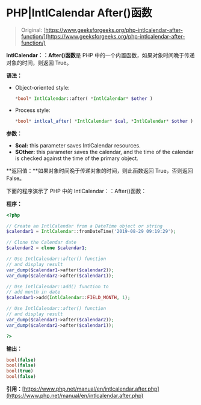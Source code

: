 # PHP|IntlCalendar After()函数

> Original: [https://www.geeksforgeeks.org/php-intlcalendar-after-function/](https://www.geeksforgeeks.org/php-intlcalendar-after-function/)

**IntlCalendar：：After()函数**是 PHP 中的一个内置函数，如果对象时间晚于传递对象的时间，则返回 True。

**语法：**

*   Object-oriented style:

    ```php
    *bool* IntlCalendar::after( *IntlCalendar* $other )
    ```

*   Process style:

    ```php
    *bool* intlcal_after( *IntlCalendar* $cal, *IntlCalendar* $other )
    ```

**参数：**

*   **$cal:** this parameter saves IntlCalendar resources.
*   **$Other:** this parameter saves the calendar, and the time of the calendar is checked against the time of the primary object.

**返回值：**如果对象时间晚于传递对象的时间，则此函数返回 True，否则返回 False。

下面的程序演示了 PHP 中的 IntlCalendar：：After()函数：

**程序：**

```php
<?php

// Create an IntlCalendar from a DateTime object or string
$calendar1 = IntlCalendar::fromDateTime('2019-08-29 09:19:29');

// Clone the Calendar date
$calendar2 = clone $calendar1;

// Use IntlCalendar::after() function
// and display result
var_dump($calendar1->after($calendar2));
var_dump($calendar2->after($calendar1));

// Use IntlCalendar::add() function to
// add month in date
$calendar1->add(IntlCalendar::FIELD_MONTH, 1);

// Use IntlCalendar::after() function
// and display result
var_dump($calendar1->after($calendar2));
var_dump($calendar2->after($calendar1));

?>
```

**输出：**

```php
bool(false)
bool(false)
bool(true)
bool(false)

```

**引用：**[https://www.php.net/manual/en/intlcalendar.after.php](https://www.php.net/manual/en/intlcalendar.after.php)